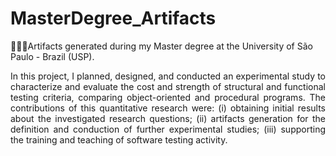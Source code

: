 # MasterDegree_Artifacts
🐤🐤🐤Artifacts generated during my Master degree at the University of São Paulo - Brazil (USP).

<section style="text-align: justify">
In this project, I planned, designed, and conducted an experimental study to characterize and evaluate the cost and strength of structural and functional testing criteria, comparing object-oriented and procedural programs. The contributions of this quantitative research were: (i)
obtaining initial results about the investigated research questions; (ii) artifacts generation for the definition and conduction of further experimental studies; (iii) supporting the training and teaching of software testing activity.
</section>
